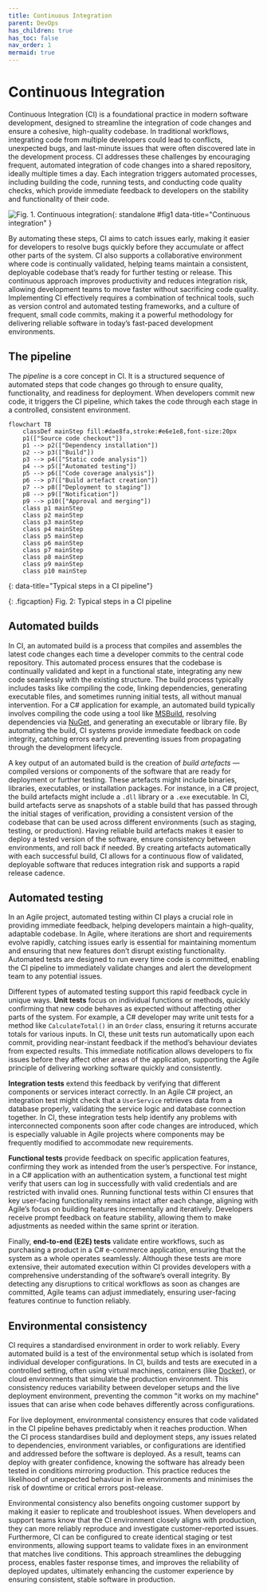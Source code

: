 ```yaml
---
title: Continuous Integration
parent: DevOps
has_children: true
has_toc: false
nav_order: 1
mermaid: true
---
```


# Continuous Integration

Continuous Integration (CI) is a foundational practice in modern software development, designed to streamline 
the integration of code changes and ensure a cohesive, high-quality codebase. In traditional workflows, 
integrating code from multiple developers could lead to conflicts, unexpected bugs, and last-minute issues 
that were often discovered late in the development process. CI addresses these challenges by encouraging 
frequent, automated integration of code changes into a shared repository, ideally multiple times a day. 
Each integration triggers automated processes, including building the code, running tests, and conducting 
code quality checks, which provide immediate feedback to developers on the stability and functionality of 
their code.

![Fig. 1. Continuous integration](images/CI.gif){: standalone #fig1 data-title="Continuous integration" }

By automating these steps, CI aims to catch issues early, making it easier for developers to resolve bugs 
quickly before they accumulate or affect other parts of the system. CI also supports a collaborative 
environment where code is continually validated, helping teams maintain a consistent, deployable codebase 
that’s ready for further testing or release. This continuous approach improves productivity and reduces 
integration risk, allowing development teams to move faster without sacrificing code quality. Implementing 
CI effectively requires a combination of technical tools, such as version control and automated testing 
frameworks, and a culture of frequent, small code commits, making it a powerful methodology for delivering 
reliable software in today’s fast-paced development environments.

## The pipeline

The _pipeline_ is a core concept in CI. It is a structured sequence of automated steps that 
code changes go through to ensure quality, functionality, and readiness for deployment. 
When developers commit new code, it triggers the CI pipeline, which takes the code through 
each stage in a controlled, consistent environment. 

```mermaid
flowchart TB
    classDef mainStep fill:#dae8fa,stroke:#e6e1e8,font-size:20px
    p1(["Source code checkout"])
    p1 --> p2(["Dependency installation"])
    p2 --> p3(["Build"])
    p3 --> p4(["Static code analysis"])
    p4 --> p5(["Automated testing"])
    p5 --> p6(["Code coverage analysis"])
    p6 --> p7(["Build artefact creation"])
    p7 --> p8(["Deployment to staging"])
    p8 --> p9(["Notification"])
    p9 --> p10(["Approval and merging"])
    class p1 mainStep
    class p2 mainStep
    class p3 mainStep
    class p4 mainStep
    class p5 mainStep
    class p6 mainStep
    class p7 mainStep
    class p8 mainStep
    class p9 mainStep
    class p10 mainStep
```
{: data-title="Typical steps in a CI pipeline"}

{: .figcaption}
Fig. 2: Typical steps in a CI pipeline


## Automated builds

In CI, an automated build is a process that compiles and assembles the latest code changes 
each time a developer commits to the central code repository. This automated process ensures 
that the codebase is continually validated and kept in a functional state, integrating any 
new code seamlessly with the existing structure. The build process typically includes tasks 
like compiling the code, linking dependencies, generating executable files, and sometimes 
running initial tests, all without manual intervention. For a C# application for example, 
an automated build typically involves compiling the code using a tool like 
[MSBuild](https://github.com/dotnet/msbuild), resolving dependencies via 
[NuGet](https://www.nuget.org/), and generating an executable or library file. By automating 
the build, CI systems provide immediate feedback on code integrity, catching errors early 
and preventing issues from propagating through the development lifecycle.

A key output of an automated build is the creation of _build artefacts_ — compiled versions or 
components of the software that are ready for deployment or further testing. These artefacts 
might include binaries, libraries, executables, or installation packages. For instance, in a 
C# project, the build artefacts might include a `.dll` library or a `.exe` executable. In CI, 
build artefacts serve as snapshots of a stable build that has passed through the initial 
stages of verification, providing a consistent version of the codebase that can be used 
across different environments (such as staging, testing, or production). Having reliable 
build artefacts makes it easier to deploy a tested version of the software, ensure 
consistency between environments, and roll back if needed. By creating artefacts 
automatically with each successful build, CI allows for a continuous flow of validated, 
deployable software that reduces integration risk and supports a rapid release cadence.

## Automated testing

In an Agile project, automated testing within CI plays a crucial role in providing 
immediate feedback, helping developers maintain a high-quality, adaptable codebase. In 
Agile, where iterations are short and requirements evolve rapidly, catching issues early 
is essential for maintaining momentum and ensuring that new features don’t disrupt existing 
functionality. Automated tests are designed to run every time code is committed, enabling 
the CI pipeline to immediately validate changes and alert the development team to any 
potential issues.

Different types of automated testing support this rapid feedback cycle in unique ways. 
**Unit tests** focus on individual functions or methods, quickly confirming that new code 
behaves as expected without affecting other parts of the system. For example, a C# 
developer may write unit tests for a method like `CalculateTotal()` in an `Order` class, 
ensuring it returns accurate totals for various inputs. In CI, these unit tests run 
automatically upon each commit, providing near-instant feedback if the method’s behaviour 
deviates from expected results. This immediate notification allows developers to fix issues 
before they affect other areas of the application, supporting the Agile principle of 
delivering working software quickly and consistently.

**Integration tests** extend this feedback by verifying that different components or services 
interact correctly. In an Agile C# project, an integration test might check that a 
`UserService` retrieves data from a database properly, validating the service logic and 
database connection together. In CI, these integration tests help identify any problems with 
interconnected components soon after code changes are introduced, which is especially 
valuable in Agile projects where components may be frequently modified to accommodate new 
requirements.

**Functional tests** provide feedback on specific application features, confirming they 
work as intended from the user’s perspective. For instance, in a C# application with an 
authentication system, a functional test might verify that users can log in successfully 
with valid credentials and are restricted with invalid ones. Running functional tests within 
CI ensures that key user-facing functionality remains intact after each change, aligning 
with Agile’s focus on building features incrementally and iteratively. Developers receive 
prompt feedback on feature stability, allowing them to make adjustments as needed within 
the same sprint or iteration.

Finally, **end-to-end (E2E) tests** validate entire workflows, such as purchasing a product 
in a C# e-commerce application, ensuring that the system as a whole operates seamlessly. 
Although these tests are more extensive, their automated execution within CI provides 
developers with a comprehensive understanding of the software’s overall integrity. By 
detecting any disruptions to critical workflows as soon as changes are committed, Agile 
teams can adjust immediately, ensuring user-facing features continue to function reliably.

## Environmental consistency

CI requires a standardised environment in order to work reliably. Every automated build
is a test of the environmental setup which is isolated from individual developer 
configurations. In CI, builds and tests are executed in a controlled setting, often using 
virtual machines, containers (like [Docker](https://www.docker.com/)), or cloud environments 
that simulate the production environment. This consistency reduces variability between 
developer setups and the live deployment environment, preventing the common "it works on my 
machine" issues that can arise when code behaves differently across configurations.

For live deployment, environmental consistency ensures that code validated in the CI 
pipeline behaves predictably when it reaches production. When the CI process standardises 
build and deployment steps, any issues related to dependencies, environment variables, or 
configurations are identified and addressed before the software is deployed. As a result, 
teams can deploy with greater confidence, knowing the software has already been tested in 
conditions mirroring production. This practice reduces the likelihood of unexpected 
behaviour in live environments and minimises the risk of downtime or critical errors 
post-release.

Environmental consistency also benefits ongoing customer support by making it easier to 
replicate and troubleshoot issues. When developers and support teams know that the CI 
environment closely aligns with production, they can more reliably reproduce and 
investigate customer-reported issues. Furthermore, CI can be configured to create 
identical staging or test environments, allowing support teams to validate fixes in 
an environment that matches live conditions. This approach streamlines the debugging 
process, enables faster response times, and improves the reliability of deployed updates, 
ultimately enhancing the customer experience by ensuring consistent, stable software in 
production.

